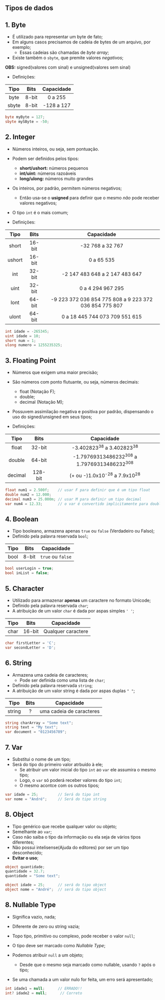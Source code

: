 ## Tipos de dados

## 1. Byte

- É utilizado para representar um byte de fato;
- Em alguns casos precisamos de cadeia de bytes de um arquivo, por exemplo;
    - Essas cadeias são chamadas de _byte array_;
- Existe também o `sbyte`, que premite valores _negativos_;

**OBS:** signed(valores com sinal) e unsigned(valores sem sinal)

- Definições:

Tipo | Bits | Capacidade
 :------: | :------: | :------:
byte | 8-bit | 0 a 255
sbyte | 8-bit | -128 a 127

```csharp
byte myByte = 127;
sbyte mySByte = -50;
```

## 2. Integer

- Números inteiros, ou seja, sem pontuação.
- Podem ser definidos pelos tipos:
    - **short/ushort:** números pequenos
    - **int/uint:** números razoáveis
    - **long/ulong:** números muito grandes
- Os inteiros, por padrão, permitem números negativos;
    - Então usa-se o **usigned** para definir que o mesmo _não_ pode receber valores negativos;
- O tipo `int` é o mais comum;

- Definições:

Tipo | Bits | Capacidade
 :------: | :------: | :------:
short | 16-bit | -32 768 a 32 767
ushort | 16-bit | 0 a 65 535
int | 32-bit | -2 147 483 648 a 2 147 483 647
uint | 32-bit | 0 a 4 294 967 295
lont | 64-bit | -9 223 372 036 854 775 808 a 9 223 372 036 854 775 807
ulont | 64-bit | 0 a 18 445 744 073 709 551 615

```csharp
int idade = -265345;
uint idade = 10;
short num = 1;
ulong numero = 1255235325;
```

## 3. Floating Point

- Números que exigem uma maior precisão;
- São números com ponto flutuante, ou seja, números decimais:
    - float (Notação F);
    - double;
    - decimal (Notação M);
- Possuvem assimilação negativa e positiva por padrão, dispensando o uso do signed/unsigned em seus tipos;

- Definições:

Tipo | Bits | Capacidade
 :------: | :------: | :------:
float | 32-bit | -3.402823<sup>38</sup> a 3.402823<sup>38</sup>
double | 64-bit | -1.79769313486232<sup>308</sup> a 1.79769313486232<sup>308</sup>
decimal | 128-bit | (+ ou -)1.0x10<sup>-28</sup> a 7.9x10<sup>28</sup>

```csharp
float num1 = 2.500f;    // usar F para definir que é um tipo float
double num2 = 12.000;
decimal num3 = 25.000m; // usar M para definir um tipo decimal
var num4 = 12.33;       // o var é convertido implicitamente para double
```

## 4. Boolean

- Tipo booleano, armazena apenas `true` ou `false` (Verdadeiro ou Falso);
- Definido pela palavra reservada `bool`;

Tipo | Bits | Capacidade
 :------: | :------: | :------:
 bool | 8-bit | `true` ou `false` 

```csharp
bool userLogin = true;
bool inList = false;
```

## 5. Character

- Utilizado para armazenar **apenas** um caractere no formato Unicode;
- Definido pela palavra reservada `char`;
- A atribuição de um valor `char` é dada por aspas simples `' '`;

Tipo | Bits | Capacidade
 :------: | :------: | :------:
char | 16-bit | Qualquer caractere

```csharp
char firstLetter = 'C';
var secondLetter = 'D';
```

## 6. String

- Armazena uma cadeia de caracteres;
    - Pode ser definida como uma lista de `char`;
- Definido pela palavra reservada `string`;
- A atribuição de um valor string é dada por aspas duplas `" "`;

Tipo | Bits | Capacidade
 :------: | :------: | :------:
string | ? | uma cadeia de caracteres

```csharp
string charArray = "Some text";
string text = "My text";
var document = "0123456789";
```

## 7. Var

- Substitui o nome de um tipo;
- Será do tipo do primeiro valor atrbuído à ele;
    - Se atribuir um valor inicial do tipo `int` ao `var` ele assumira o mesmo tipo;
    - Logo, o `var` só poderá receber valores do tipo `int`;
    - O mesmo acontce com os outros tipos;

```csharp
var idade = 25;         // Será do tipo int
var nome = "André";     // Será do tipo string 
```

## 8. Object

- Tipo genérico que recebe qualquer valor ou objeto;
- Semelhante ao `var`;
- Caso não saiba o tipo da informação ou ela seja de vários tipos diferentes;
- Não possui intelisense(Ajuda do editores) por ser um tipo desconhecido;
- **Evitar o uso**;

```csharp
object quantidade;
quantidade = 32.7;
quantidade = "Some text";

object idade = 25;      // será do tipo object
object nome = "André";  // será do tipo object
```

## 8. Nullable Type

- Significa vazio, nada;
- Diferente de zero ou string vazia;
- Topo tipo, primitivo ou complexo, pode receber o valor `null`;
- O tipo deve ser marcado como _Nullable Type_;

- Podemos atribuir `null` a um objeto;
    - Desde que o  mesmo seja marcado como nullable, usando `?` após o tipo;
- Se uma chamada a um valor nulo for feita, um erro será apresentado;

```csharp
int idade1 = null;      // ERRADO!!
int? idade2 = null;      // Correto
```
